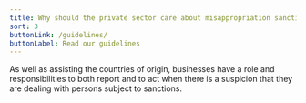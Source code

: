 ```yaml
---
title: Why should the private sector care about misappropriation sanctions?
sort: 3
buttonLink: /guidelines/
buttonLabel: Read our guidelines
---
```

As well as assisting the countries of origin, businesses have a role and
responsibilities to both report and to act when there is a suspicion that they
are dealing with persons subject to sanctions.
